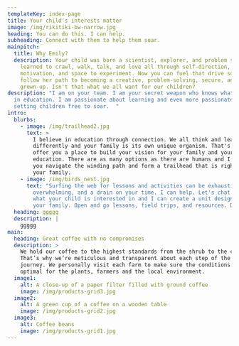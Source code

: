 ```yaml
---
templateKey: index-page
title: Your child's interests matter
image: /img/rikitiki-bw-narrow.jpg
heading: You can do this. I can help.
subheading: Connect with them to help them soar.
mainpitch:
  title: Why Emily?
  description: Your child was born a scientist, explorer, and problem solver.  She
    learned to crawl, walk, talk, and love all through self-direction, internal
    motivation, and space to experiment. Now you can fuel that drive so she can
    follow her path to becoming a creative, problem-solving, secure, and happy
    grown-up. Isn't that what we all want for our children?
description: "I am on your team. I am your secret weapon who knows what happens
  in education. I am passionate about learning and even more passionate about
  setting children free to soar.  "
intro:
  blurbs:
    - image: /img/trailhead2.jpg
      text: >
        I believe in education through connection. We all think and learn
        differently and your family is its own unique organism. That's why I
        offer you a place to build your vision for your family and your child's
        education. There are as many options as there are humans and I can help
        you navigate the winding path and form a trailhead that is right for
        your family. 
    - image: /img/birds_nest.jpg
      text: "Surfing the web for lessons and activities can be exhausting,
        overwhelming, and a drain on your time. I can help. Let's chat about
        what your child is interested in and I can create a unit designed for
        your family. Open and go lessons, field trips, and resources. Done. "
  heading: ggggg
  description: |
    ggggg
main:
  heading: Great coffee with no compromises
  description: >
    We hold our coffee to the highest standards from the shrub to the cup.
    That’s why we’re meticulous and transparent about each step of the coffee’s
    journey. We personally visit each farm to make sure the conditions are
    optimal for the plants, farmers and the local environment.
  image1:
    alt: A close-up of a paper filter filled with ground coffee
    image: /img/products-grid3.jpg
  image2:
    alt: A green cup of a coffee on a wooden table
    image: /img/products-grid2.jpg
  image3:
    alt: Coffee beans
    image: /img/products-grid1.jpg
---
```

